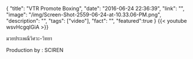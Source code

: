 {
  "title": "VTR Promote Boxing",
  "date": "2016-06-24 22:36:39",
  "link": "",
  "image": "/img/Screen-Shot-2559-06-24-at-10.33.06-PM.png",
  "description": "",
  "tags": ["video"],
  "fact": "",
  "featured":true
}
{{< youtube wsvHcgqIGiA >}}

มวยประเพณีวิศวะ-วิทยา

Production by : SCIREN